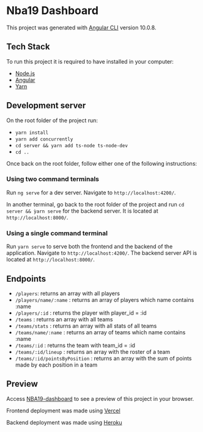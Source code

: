 # Nba19 Dashboard

This project was generated with [Angular CLI](https://github.com/angular/angular-cli) version 10.0.8.

## Tech Stack

To run this project it is required to have installed in your computer:

- [Node.js](https://nodejs.org)
- [Angular](https://angular.io/)
- [Yarn](https://classic.yarnpkg.com/)


## Development server

On the root folder of the project run: 
- `yarn install`
- `yarn add concurrently`
- `cd server && yarn add ts-node ts-node-dev`
- `cd ..`

Once back on the root folder, follow either one of the following instructions:

### Using two command terminals

Run `ng serve` for a dev server. Navigate to `http://localhost:4200/`.

In another terminal, go back to the root folder of the project and run `cd server && ỳarn serve` for the backend server. It is located at `http://localhost:8000/`.

### Using a single command terminal

Run `yarn serve` to serve both the frontend and the backend of the application. Navigate to `http://localhost:4200/`. The backend server API is located at `http://localhost:8000/`.

## Endpoints

- `/players`: returns an array with all players
- `/players/name/:name` : returns an array of players which name contains :name
- `/players/:id` : returns the player with player_id = :id
- `/teams` : returns an array with all teams
- `/teams/stats` : returns an array with all stats of all teams
- `/teams/name/:name` : returns an array of teams which name contains :name
- `/teams/:id` : returns the team with team_id = :id
- `/teams/:id/lineup` : returns an array with the roster of a team
- `/teams/:id/pointsByPosition` : returns an array with the sum of points made by each position in a team 

## Preview 

Access [NBA19-dashboard](https://nba19-dashboard.mateuscleite.vercel.app/) to see a preview of this project in your browser.

Frontend deployment was made using [Vercel](https://vercel.com/)

Backend deployment was made using [Heroku](www.heroku.com)

